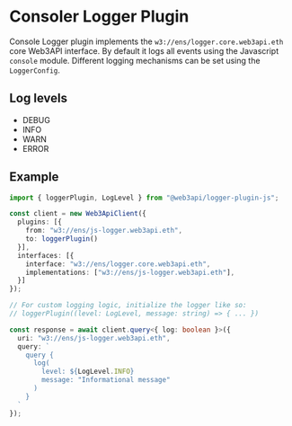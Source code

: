 # Consoler Logger Plugin

Console Logger plugin implements the `w3://ens/logger.core.web3api.eth` core Web3API interface. By default it logs all events using the Javascript `console` module. Different logging mechanisms can be set using the `LoggerConfig`.

## Log levels

- DEBUG
- INFO
- WARN
- ERROR

## Example

```ts
import { loggerPlugin, LogLevel } from "@web3api/logger-plugin-js";

const client = new Web3ApiClient({
  plugins: [{
    from: "w3://ens/js-logger.web3api.eth",
    to: loggerPlugin()
  }],
  interfaces: [{
    interface: "w3://ens/logger.core.web3api.eth",
    implementations: ["w3://ens/js-logger.web3api.eth"],
  }]
});

// For custom logging logic, initialize the logger like so:
// loggerPlugin((level: LogLevel, message: string) => { ... })

const response = await client.query<{ log: boolean }>({
  uri: "w3://ens/js-logger.web3api.eth",
  query: `
    query {
      log(
        level: ${LogLevel.INFO}
        message: "Informational message"
      )
    }
  `
});
```
